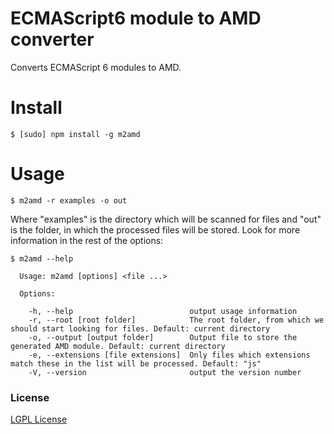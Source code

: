 ECMAScript6 module to AMD converter
==================

Converts ECMAScript 6 modules to AMD.

Install
==================
```
$ [sudo] npm install -g m2amd
```

Usage
==================

```
$ m2amd -r examples -o out
```

Where "examples" is the directory which will be scanned for files and "out" is the folder, in which the processed files will be stored. Look for more information in the rest of the options:

```
$ m2amd --help

  Usage: m2amd [options] <file ...>

  Options:

    -h, --help                          output usage information
    -r, --root [root folder]            The root folder, from which we should start looking for files. Default: current directory
    -o, --output [output folder]        Output file to store the generated AMD module. Default: current directory
    -e, --extensions [file extensions]  Only files which extensions match these in the list will be processed. Default: "js"
    -V, --version                       output the version number
```

### License
[LGPL License](LICENSE.md)
